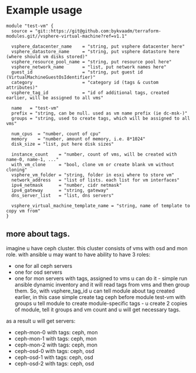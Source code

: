 # Example usage

```
module "test-vm" {
  source = "git::https://git@github.com:bykvaadm/terraform-modules.git//vsphere-virtual-machine?ref=v1.1"

  vsphere_datacenter_name    = "string, put vsphere datacenter here"
  vsphere_datastore_name     = "string, put vsphere datastore here (where should vm disks stored)"
  vsphere_resource_pool_name = "string, put resource pool here"
  vsphere_network_name       = "list, put network names here"
  guest_id                   = "string, put guest id (VirtualMachineGuestOsIdentifier)"
  category                   = "category id (tags & custom attributes)"
  vsphere_tag_id             = "id of additional tags, created earlier, will be assigned to all vms"

  name   = "test-vm"
  prefix = "string, can be null. used as vm name prefix (ie dc-msk-)"
  groups = "string, used to create tags, which will be assigned to all vms"

  num_cpus  = "number, count of cpu"
  memory    = "number, amount of memory, i.e. 8*1024"
  disk_size = "list, put here disk sizes"

  instance_count    = "number, count of vms, will be created with name-0, name-1, ..."
  with_vm_clone     = "bool, clone vm or create blank vm without cloning"
  vsphere_vm_folder = "string, folder in esxi where to store vm"
  network_address   = "list of lists. each list for vm interfaces"
  ipv4_netmask      = "number, cidr netmask"
  ipv4_gateway      = "string, gateway"
  dns_server_list   = "list, dns servers"

  vsphere_virtual_machine_template_name = "string, name of template to copy vm from"
}
```

## more about tags.

imagine u have ceph cluster. this cluster consists of vms with osd and mon role.
with ansible u may want to have ability to have 3 roles: 
- one for all ceph servers
- one for osd servers
- one for mon servers
with tags, assigned to vms u can do it - 
simple run ansible dynamic inventory and it will read tags from vms
and then group them.
So, with vsphere_tag_id u can tell module about tag created earlier,
in this case simple create tag ceph before module test-vm
with groups u tell module to create module-specific tags - 
u create 2 copies of module, tell it groups and vm count and u will get necessary tags.

as a result u will get servers:
- ceph-mon-0 with tags: ceph, mon
- ceph-mon-1 with tags: ceph, mon
- ceph-mon-2 with tags: ceph, mon
- ceph-osd-0 with tags: ceph, osd
- ceph-osd-1 with tags: ceph, osd
- ceph-osd-2 with tags: ceph, osd
